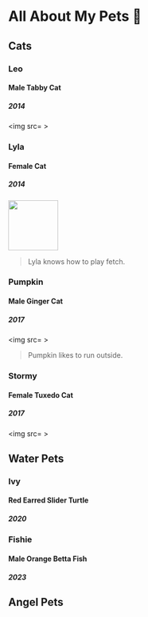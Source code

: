 # All About My Pets 👋


## Cats
### <strong>Leo</strong>
#### Male Tabby Cat
##### 2014
<img src= >


### <strong>Lyla</strong>
#### Female    Cat
##### 2014
<img src="https://github.com/luisatuipulotu/LuisaTuipulotu/assets/145697785/f455601f-ad68-4d2f-a15b-26c68139b61d" width="100"/>

> Lyla knows how to play fetch.


### <strong>Pumpkin</strong>
#### Male Ginger Cat
##### 2017
<img src= >
> Pumpkin likes to run outside.


### <strong>Stormy</strong>
#### Female Tuxedo Cat
##### 2017
<img src= >


## Water Pets
### <strong>Ivy</strong>
#### Red Earred Slider Turtle
##### 2020

### <strong>Fishie</strong>
#### Male Orange Betta Fish
##### 2023

## Angel Pets

